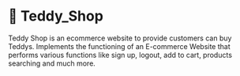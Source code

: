 # 🧸 Teddy_Shop
Teddy Shop is an ecommerce website to provide customers can buy Teddys. 
Implements the functioning of an E-commerce Website that performs various functions like sign up, logout, add to cart, products searching and much more.
